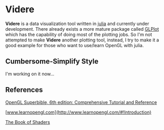 # Videre
**Videre** is a data visualization tool written in [julia](http://julialang.org) and currently under development. There already exists a more mature package called [GLPlot](https://github.com/SimonDanisch/GLPlot.jl) which has the capability of doing most of the plotting jobs. So I'm not attempted to make **Videre** another plotting tool, instead, I try to make it a good example for those who want to use/learn OpenGL with julia.

## Cumbersome-Simplify Style
I'm working on it now...



 
 
 
 
## References
 
[OpenGL Superbible, 6th edition: Comprehensive Tutorial and Reference](http://www.openglsuperbible.com)

[www.learnopengl.com](http://www.learnopengl.com/#!Introduction)

[The Book of Shaders](http://patriciogonzalezvivo.com/2015/thebookofshaders/00/)
